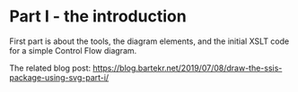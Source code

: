 # Part I - the introduction

First part is about the tools, the diagram elements, and the initial XSLT code for a simple Control Flow diagram.

The related blog post: <https://blog.bartekr.net/2019/07/08/draw-the-ssis-package-using-svg-part-i/>